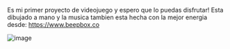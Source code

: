 Es mi primer proyecto de videojuego y espero que lo puedas disfrutar! Esta dibujado a mano y la musica tambien esta hecha con la mejor energia desde: https://www.beepbox.co


![image](https://github.com/user-attachments/assets/b4ab574d-af98-41cd-8e7f-6e57a62350ad)

